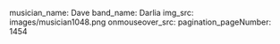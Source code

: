 musician_name: Dave
band_name: Darlia
img_src: images/musician1048.png
onmouseover_src: 
pagination_pageNumber: 1454